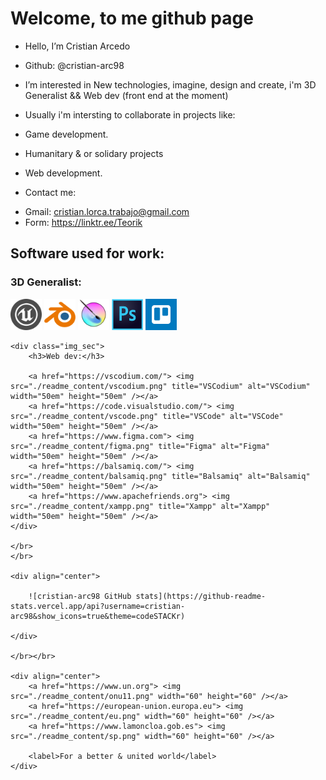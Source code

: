 <h1>Welcome, to me github page</h1>

- Hello, I’m Cristian Arcedo
+ Github: @cristian-arc98

- I’m interested in New technologies, imagine, design and create, i'm 3D Generalist && Web dev (front end at the moment)

- Usually i'm intersting to collaborate in projects like:
+ Game development.
+ Humanitary & or solidary projects


+ Web development.

- Contact me:
+ Gmail: cristian.lorca.trabajo@gmail.com
+ Form: https://linktr.ee/Teorik


<head>
    <link rel="stylesheet" href="./readme_content/style.css">
</head>

<body>
    <h2>Software used for work: </h2>
    <!-- -->
    <h3>3D Generalist:</h3>
    <div class="img_sec">
        <a href="https://www.unrealengine.com"> <img src="./readme_content/ue.png" title="Unreal Engine" alt="Unreal Engine" width="50em" height="50em" /></a>
        <a href="https://www.blender.org/"> <img src="./readme_content/blender.png" title="Blender" alt="Blender" width="50em" height="50em" /></a>
        <a href="https://krita.org"> <img src="./readme_content/krita.png" title="Krita" alt="Krita" width="50em" height="50em" /></a>
        <a href="https://www.adobe.com/es/products/photoshop.html"> <img src="./readme_content/photoshop.png" title="Photoshop" alt="Photoshop" width="50em" height="50em" /></a>
        <a href="https://trello.com"> <img src="./readme_content/trello.png" title="Trello" alt="Trello" width="50em" height="50em" /></a>
    </div>

    <div class="img_sec">
        <h3>Web dev:</h3>

        <a href="https://vscodium.com/"> <img src="./readme_content/vscodium.png" title="VSCodium" alt="VSCodium" width="50em" height="50em" /></a>
        <a href="https://code.visualstudio.com/"> <img src="./readme_content/vscode.png" title="VSCode" alt="VSCode" width="50em" height="50em" /></a>
        <a href="https://www.figma.com"> <img src="./readme_content/figma.png" title="Figma" alt="Figma" width="50em" height="50em" /></a>
        <a href="https://balsamiq.com/"> <img src="./readme_content/balsamiq.png" title="Balsamiq" alt="Balsamiq" width="50em" height="50em" /></a>
        <a href="https://www.apachefriends.org"> <img src="./readme_content/xampp.png" title="Xampp" alt="Xampp" width="50em" height="50em" /></a>
    </div>

    </br>
    </br>

    <div align="center">

        ![cristian-arc98 GitHub stats](https://github-readme-stats.vercel.app/api?username=cristian-arc98&show_icons=true&theme=codeSTACKr)

    </div>

    </br></br>

    <div align="center">
        <a href="https://www.un.org"> <img src="./readme_content/onu11.png" width="60" height="60" /></a>
        <a href="https://european-union.europa.eu"> <img src="./readme_content/eu.png" width="60" height="60" /></a>
        <a href="https://www.lamoncloa.gob.es"> <img src="./readme_content/sp.png" width="60" height="60" /></a>

        <label>For a better & united world</label>
    </div>

</body>
<!---
cristian-arc98/cristian-arc98 is a ✨ special ✨ repository because its `README.md` (this file) appears on your GitHub profile.
You can click the Preview link to take a look at your changes.
--->
